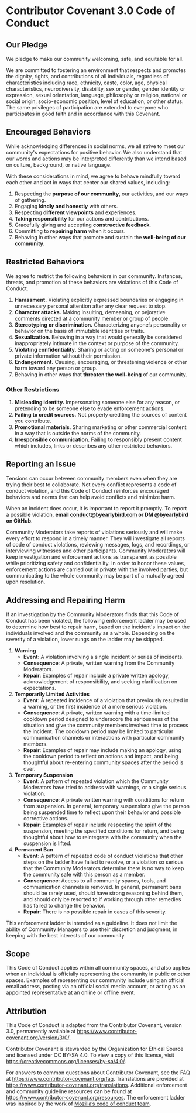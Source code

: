 # Contributor Covenant 3.0 Code of Conduct

## Our Pledge

We pledge to make our community welcoming, safe, and equitable for all.

We are committed to fostering an environment that respects and promotes the dignity, rights, and contributions of all individuals, regardless of characteristics including race, ethnicity, caste, color, age, physical characteristics, neurodiversity, disability, sex or gender, gender identity or expression, sexual orientation, language, philosophy or religion, national or social origin, socio-economic position, level of education, or other status. The same privileges of participation are extended to everyone who participates in good faith and in accordance with this Covenant.

## Encouraged Behaviors

While acknowledging differences in social norms, we all strive to meet our community's expectations for positive behavior. We also understand that our words and actions may be interpreted differently than we intend based on culture, background, or native language.

With these considerations in mind, we agree to behave mindfully toward each other and act in ways that center our shared values, including:

1. Respecting the **purpose of our community**, our activities, and our ways of gathering.
2. Engaging **kindly and honestly** with others.
3. Respecting **different viewpoints** and experiences.
4. **Taking responsibility** for our actions and contributions.
5. Gracefully giving and accepting **constructive feedback**.
6. Committing to **repairing harm** when it occurs.
7. Behaving in other ways that promote and sustain the **well-being of our community**.

## Restricted Behaviors

We agree to restrict the following behaviors in our community. Instances, threats, and promotion of these behaviors are violations of this Code of Conduct.

1. **Harassment.** Violating explicitly expressed boundaries or engaging in unnecessary personal attention after any clear request to stop.
2. **Character attacks.** Making insulting, demeaning, or pejorative comments directed at a community member or group of people.
3. **Stereotyping or discrimination.** Characterizing anyone’s personality or behavior on the basis of immutable identities or traits.
4. **Sexualization.** Behaving in a way that would generally be considered inappropriately intimate in the context or purpose of the community.
5. **Violating confidentiality**. Sharing or acting on someone's personal or private information without their permission.
6. **Endangerment.** Causing, encouraging, or threatening violence or other harm toward any person or group.
7. Behaving in other ways that **threaten the well-being** of our community.

### Other Restrictions

1. **Misleading identity.** Impersonating someone else for any reason, or pretending to be someone else to evade enforcement actions.
2. **Failing to credit sources.** Not properly crediting the sources of content you contribute.
3. **Promotional materials**. Sharing marketing or other commercial content in a way that is outside the norms of the community.
4. **Irresponsible communication.** Failing to responsibly present content which includes, links or describes any other restricted behaviors.

## Reporting an Issue

Tensions can occur between community members even when they are trying their best to collaborate. Not every conflict represents a code of conduct violation, and this Code of Conduct reinforces encouraged behaviors and norms that can help avoid conflicts and minimize harm.

When an incident does occur, it is important to report it promptly. To report a possible violation, **email conduct@byearlybird.com or DM @byearlybird on GitHub**.

Community Moderators take reports of violations seriously and will make every effort to respond in a timely manner. They will investigate all reports of code of conduct violations, reviewing messages, logs, and recordings, or interviewing witnesses and other participants. Community Moderators will keep investigation and enforcement actions as transparent as possible while prioritizing safety and confidentiality. In order to honor these values, enforcement actions are carried out in private with the involved parties, but communicating to the whole community may be part of a mutually agreed upon resolution.

## Addressing and Repairing Harm

If an investigation by the Community Moderators finds that this Code of Conduct has been violated, the following enforcement ladder may be used to determine how best to repair harm, based on the incident's impact on the individuals involved and the community as a whole. Depending on the severity of a violation, lower rungs on the ladder may be skipped.

1. **Warning**
   - **Event**: A violation involving a single incident or series of incidents.
   - **Consequence**: A private, written warning from the Community Moderators.
   - **Repair**: Examples of repair include a private written apology, acknowledgement of responsibility, and seeking clarification on expectations.
2. **Temporarily Limited Activities**
   - **Event**: A repeated incidence of a violation that previously resulted in a warning, or the first incidence of a more serious violation.
   - **Consequence**: A private, written warning with a time-limited cooldown period designed to underscore the seriousness of the situation and give the community members involved time to process the incident. The cooldown period may be limited to particular communication channels or interactions with particular community members.
   - **Repair**: Examples of repair may include making an apology, using the cooldown period to reflect on actions and impact, and being thoughtful about re-entering community spaces after the period is over.
3. **Temporary Suspension**
   - **Event**: A pattern of repeated violation which the Community Moderators have tried to address with warnings, or a single serious violation.
   - **Consequence**: A private written warning with conditions for return from suspension. In general, temporary suspensions give the person being suspended time to reflect upon their behavior and possible corrective actions.
   - **Repair**: Examples of repair include respecting the spirit of the suspension, meeting the specified conditions for return, and being thoughtful about how to reintegrate with the community when the suspension is lifted.
4. **Permanent Ban**
   - **Event**: A pattern of repeated code of conduct violations that other steps on the ladder have failed to resolve, or a violation so serious that the Community Moderators determine there is no way to keep the community safe with this person as a member.
   - **Consequence**: Access to all community spaces, tools, and communication channels is removed. In general, permanent bans should be rarely used, should have strong reasoning behind them, and should only be resorted to if working through other remedies has failed to change the behavior.
   - **Repair**: There is no possible repair in cases of this severity.

This enforcement ladder is intended as a guideline. It does not limit the ability of Community Managers to use their discretion and judgment, in keeping with the best interests of our community.

## Scope

This Code of Conduct applies within all community spaces, and also applies when an individual is officially representing the community in public or other spaces. Examples of representing our community include using an official email address, posting via an official social media account, or acting as an appointed representative at an online or offline event.

## Attribution

This Code of Conduct is adapted from the Contributor Covenant, version 3.0, permanently available at <https://www.contributor-covenant.org/version/3/0/>.

Contributor Covenant is stewarded by the Organization for Ethical Source and licensed under CC BY-SA 4.0. To view a copy of this license, visit <https://creativecommons.org/licenses/by-sa/4.0/>.

For answers to common questions about Contributor Covenant, see the FAQ at <https://www.contributor-covenant.org/faq>. Translations are provided at <https://www.contributor-covenant.org/translations>. Additional enforcement and community guideline resources can be found at <https://www.contributor-covenant.org/resources>. The enforcement ladder was inspired by the work of [Mozilla’s code of conduct team](https://github.com/mozilla/inclusion).
